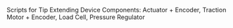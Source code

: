 Scripts for Tip Extending Device 
Components: Actuator + Encoder, Traction Motor + Encoder, Load Cell, Pressure Regulator
